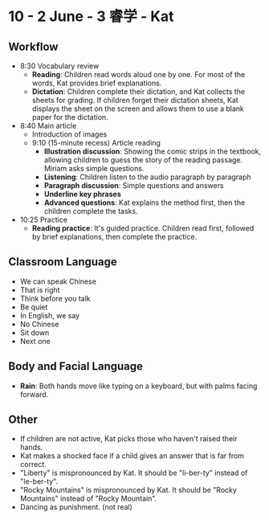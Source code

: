 # 10 - 2 June - 3 睿学 - Kat

## Workflow

- <badge>8:30</badge> Vocabulary review
  - **Reading**: Children read words aloud one by one. For most of the words, Kat provides brief explanations.
  - **Dictation**: Children complete their dictation, and Kat collects the sheets for grading. If children forget their dictation sheets, Kat displays the sheet on the screen and allows them to use a blank paper for the dictation.
- <badge>8:40</badge> Main article
  - Introduction of images
  - <badge>9:10</badge> (15-minute recess) Article reading
    - **Illustration discussion**: Showing the comic strips in the textbook, allowing children to guess the story of the reading passage. Miriam asks simple questions.
    - **Listening**: Children listen to the audio paragraph by paragraph
    - **Paragraph discussion**: Simple questions and answers
    - **Underline key phrases**
    - **Advanced questions**: Kat explains the method first, then the children complete the tasks.
- <badge>10:25</badge> Practice
  - **Reading practice**: It's guided practice. Children read first, followed by brief explanations, then complete the practice.

## Classroom Language

- We can speak Chinese
- That is right
- Think before you talk
- Be quiet
- In English, we say
- No Chinese
- Sit down
- Next one

## Body and Facial Language

- **Rain**: Both hands move like typing on a keyboard, but with palms facing forward.

## Other

- If children are not active, Kat picks those who haven't raised their hands.
- Kat makes a shocked face if a child gives an answer that is far from correct.
- "Liberty" is mispronounced by Kat. It should be "li-ber-ty" instead of "le-ber-ty".
- "Rocky Mountains" is mispronounced by Kat. It should be "Rocky Mountains" instead of "Rocky Mountain".
- Dancing as punishment. (not real)
